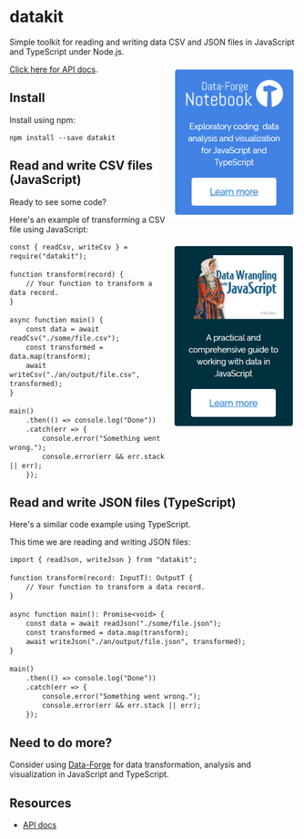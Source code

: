 # datakit

Simple toolkit for reading and writing data CSV and JSON files in JavaScript and TypeScript under Node.js.

<a target="_blank" href="https://www.data-forge-notebook.com/"><img align="right" src="images/support1.png"></a>

[Click here for API docs](https://data-forge-notebook.github.io/datakit/).

## Install

Install using npm:

    npm install --save datakit


## Read and write CSV files (JavaScript)

Ready to see some code?

Here's an example of transforming a CSV file using JavaScript:

<a target="_blank" href="http://bit.ly/2t2cJu2"><img align="right" src="images/support2.png"></a>

    const { readCsv, writeCsv } = require("datakit");

    function transform(record) {
        // Your function to transform a data record.
    }

    async function main() {
        const data = await readCsv("./some/file.csv");
        const transformed = data.map(transform);
        await writeCsv("./an/output/file.csv", transformed);
    }

    main()
        .then(() => console.log("Done"))
        .catch(err => {
            console.error("Something went wrong.");
            console.error(err && err.stack || err);
        });

## Read and write JSON files (TypeScript)

Here's a similar code example using TypeScript.

This time we are reading and writing JSON files:

    import { readJson, writeJson } from "datakit";

    function transform(record: InputT): OutputT {
        // Your function to transform a data record.
    }

    async function main(): Promise<void> {
        const data = await readJson("./some/file.json");
        const transformed = data.map(transform);
        await writeJson("./an/output/file.json", transformed);
    }

    main()
        .then(() => console.log("Done"))
        .catch(err => {
            console.error("Something went wrong.");
            console.error(err && err.stack || err);
        });


## Need to do more?

Consider using [Data-Forge](http://data-forge-js.com/) for data transformation, analysis and visualization in JavaScript and TypeScript.

## Resources

- [API docs](https://data-forge-notebook.github.io/datakit/)


